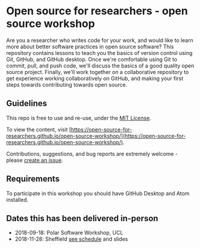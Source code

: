 # Open source for researchers - open source workshop

Are you a researcher who writes code for your work, and would like to learn more about better software practices in open source software? This repository contains lessons to teach you the basics of version control using Git, GitHub, and GitHub desktop. Once we're comfortable using Git to commit, pull, and push code, we'll discuss the basics of a good quality open source project. Finally, we'll work together on a collaborative repository to get experience working collaboratively on GitHub, and making your first steps towards contributing towards open source.

## Guidelines
This repo is free to use and re-use, under the [MIT License](LICENSE).

To view the content, visit [https://open-source-for-researchers.github.io/open-source-workshop/](https://open-source-for-researchers.github.io/open-source-workshop/).

Contributions, suggestions, and bug reports are extremely welcome - please [create an issue](issues/new).

## Requirements

To participate in this workshop you should have GitHub Desktop and Atom installed. 

## Dates this has been delivered in-person

- 2018-09-18: Polar Software Workshop, UCL   
- 2018-11-28: Sheffield [see schedule](https://open-source-for-researchers.github.io/open-source-workshop/schedule) and slides 
